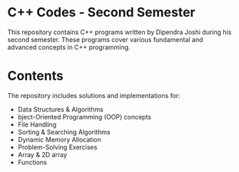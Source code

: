# C++ Codes - Second Semester

This repository contains C++ programs written by Dipendra Joshi during his second semester. These programs cover various fundamental and advanced concepts in C++ programming.

# Contents
The repository includes solutions and implementations for:

* Data Structures & Algorithms
* bject-Oriented Programming (OOP) concepts
* File Handling
* Sorting & Searching Algorithms
* Dynamic Memory Allocation
* Problem-Solving Exercises
* Array & 2D array
* Functions

